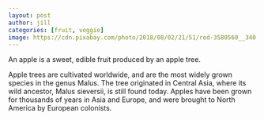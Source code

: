 ```yaml
---
layout: post
author: jill
categories: [fruit, veggie]
image: https://cdn.pixabay.com/photo/2018/08/02/21/51/red-3580560__340.jpg
---
```

An apple is a sweet, edible fruit produced by an apple tree.

Apple trees are cultivated worldwide, and are the most widely grown species in
the genus Malus. The tree originated in Central Asia, where its wild ancestor,
Malus sieversii, is still found today. Apples have been grown for thousands of
years in Asia and Europe, and were brought to North America by European
colonists.